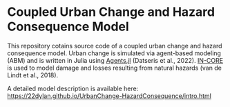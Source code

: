 # Coupled Urban Change and Hazard Consequence Model

This repository cotains source code of a coupled urban change and hazard consequence model. Urban change is simulated via agent-based modeling (ABM) and is written in Julia using [Agents.jl](https://juliadynamics.github.io/Agents.jl/stable/) (Datseris et al., 2022). [IN-CORE](https://incore.ncsa.illinois.edu) is used to model damage and losses resulting from natural hazards (van de Lindt et al., 2018).


A detailed model description is available here: https://22dylan.github.io/UrbanChange-HazardConsequence/intro.html
